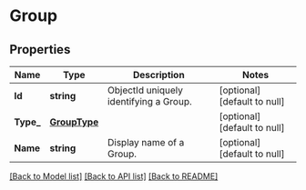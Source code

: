 # Group

## Properties
Name | Type | Description | Notes
------------ | ------------- | ------------- | -------------
**Id** | **string** | ObjectId uniquely identifying a Group. | [optional] [default to null]
**Type_** | [**GroupType**](GroupType.md) |  | [optional] [default to null]
**Name** | **string** | Display name of a Group. | [optional] [default to null]

[[Back to Model list]](../README.md#documentation-for-models) [[Back to API list]](../README.md#documentation-for-api-endpoints) [[Back to README]](../README.md)


